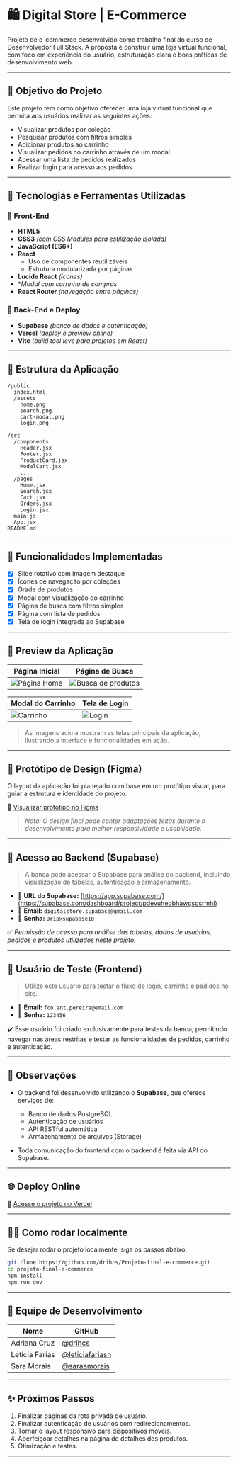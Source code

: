 
# 🛍️ Digital Store | E-Commerce

Projeto de e-commerce desenvolvido como trabalho final do curso de Desenvolvedor Full Stack. A proposta é construir uma loja virtual funcional, com foco em experiência do usuário, estruturação clara e boas práticas de desenvolvimento web.

---

## 🎯 Objetivo do Projeto

Este projeto tem como objetivo oferecer uma loja virtual funcional que permita aos usuários realizar as seguintes ações:

- Visualizar produtos por coleção
- Pesquisar produtos com filtros simples
- Adicionar produtos ao carrinho
- Visualizar pedidos no carrinho através de um modal
- Acessar uma lista de pedidos realizados
- Realizar login para acesso aos pedidos

---

## 🚀 Tecnologias e Ferramentas Utilizadas

### 🧱 Front-End
- **HTML5**  
- **CSS3** *(com CSS Modules para estilização isolada)*
- **JavaScript (ES6+)**
- **React**  
  - Uso de componentes reutilizáveis  
  - Estrutura modularizada por páginas
- **Lucide React** *(ícones)*
- **Modal com carrinho de compras*  
- **React Router** *(navegação entre páginas)*

### 🧰 Back-End e Deploy
- **Supabase** *(banco de dados e autenticação)*
- **Vercel** *(deploy e preview online)*
- **Vite** *(build tool leve para projetos em React)*

---

## 🧩 Estrutura da Aplicação

```plaintext
/public
  index.html
  /assets
    home.png
    search.png
    cart-modal.png
    login.png

/src
  /components
    Header.jsx
    Footer.jsx
    ProductCard.jsx
    ModalCart.jsx
    ...
  /pages
    Home.jsx
    Search.jsx
    Cart.jsx
    Orders.jsx
    Login.jsx
  main.js
  App.jsx
README.md
```

---

## 🧪 Funcionalidades Implementadas

- [x] Slide rotativo com imagem destaque  
- [x] Ícones de navegação por coleções  
- [x] Grade de produtos  
- [x] Modal com visualização do carrinho  
- [x] Página de busca com filtros simples  
- [x] Página com lista de pedidos  
- [x] Tela de login integrada ao Supabase  

---

## 📸 Preview da Aplicação

| Página Inicial          | Página de Busca            |
|------------------------|---------------------------|
| ![Página Home](src/assets/home.png) | ![Busca de produtos](src/assets/search.png) |

| Modal do Carrinho       | Tela de Login              |
|------------------------|---------------------------|
| ![Carrinho](src/assets/cart-modal.png) | ![Login](src/assets/login.png) |

> As imagens acima mostram as telas principais da aplicação, ilustrando a interface e funcionalidades em ação.

---

## 🎨 Protótipo de Design (Figma)

O layout da aplicação foi planejado com base em um protótipo visual, para guiar a estrutura e identidade do projeto.

🔗 [Visualizar protótipo no Figma](https://www.figma.com/design/Tk1Wc4vTNMCZDWkIwAQTxC/DRIP-STORE---DIGITAL-COLLEGE?node-id=101-2&p=f&t=4J3ScYI7KD59Is8L-0)

> *Nota: O design final pode conter adaptações feitas durante o desenvolvimento para melhor responsividade e usabilidade.*

---

## 🔑 Acesso ao Backend (Supabase)

> A banca pode acessar o Supabase para análise do backend, incluindo visualização de tabelas, autenticação e armazenamento.

- 🔗 **URL do Supabase:** [https://app.supabase.com/](https://supabase.com/dashboard/project/pdevuhebbhawqsosrmhi)
- 📧 **Email:** `digitalstore.supabase@gmail.com`
- 🔐 **Senha:** `Drip@supabase10`

✅ *Permissão de acesso para análise das tabelas, dados de usuários, pedidos e produtos utilizados neste projeto.*

---

## 👥 Usuário de Teste (Frontend)

> Utilize este usuário para testar o fluxo de login, carrinho e pedidos no site.

- 📧 **Email:** `fco.ant.pereira@email.com`
- 🔐 **Senha:** `123456`

✔️ Esse usuário foi criado exclusivamente para testes da banca, permitindo navegar nas áreas restritas e testar as funcionalidades de pedidos, carrinho e autenticação.

---

## 📝 Observações

- O backend foi desenvolvido utilizando o **Supabase**, que oferece serviços de:
  - Banco de dados PostgreSQL  
  - Autenticação de usuários  
  - API RESTful automática  
  - Armazenamento de arquivos (Storage)

- Toda comunicação do frontend com o backend é feita via API do Supabase.

---

## 🌐 Deploy Online

🔗 [Acesse o projeto no Vercel](https://vercel.com/drih1502-gmailcoms-projects/projeto-final-e-commerce)

---

## 🏃‍♂️ Como rodar localmente

Se desejar rodar o projeto localmente, siga os passos abaixo:

```bash
git clone https://github.com/drihcs/Projeto-final-e-commerce.git
cd projeto-final-e-commerce
npm install
npm run dev
```

---

## 👥 Equipe de Desenvolvimento

| Nome           | GitHub                                         |
|----------------|------------------------------------------------|
| Adriana Cruz   | [@drihcs](https://github.com/drihcs)          |
| Letícia Farias | [@leticiafariasn](https://github.com/leticiafariasn) |
| Sara Morais    | [@sarasmorais](https://github.com/sarasmorais) |

---

## ✨ Próximos Passos

1. Finalizar páginas da rota privada de usuário.  
2. Finalizar autenticação de usuários com redirecionamentos.  
3. Tornar o layout responsivo para dispositivos móveis.  
4. Aperfeiçoar detalhes na página de detalhes dos produtos.  
5. Otimização e testes.

---
